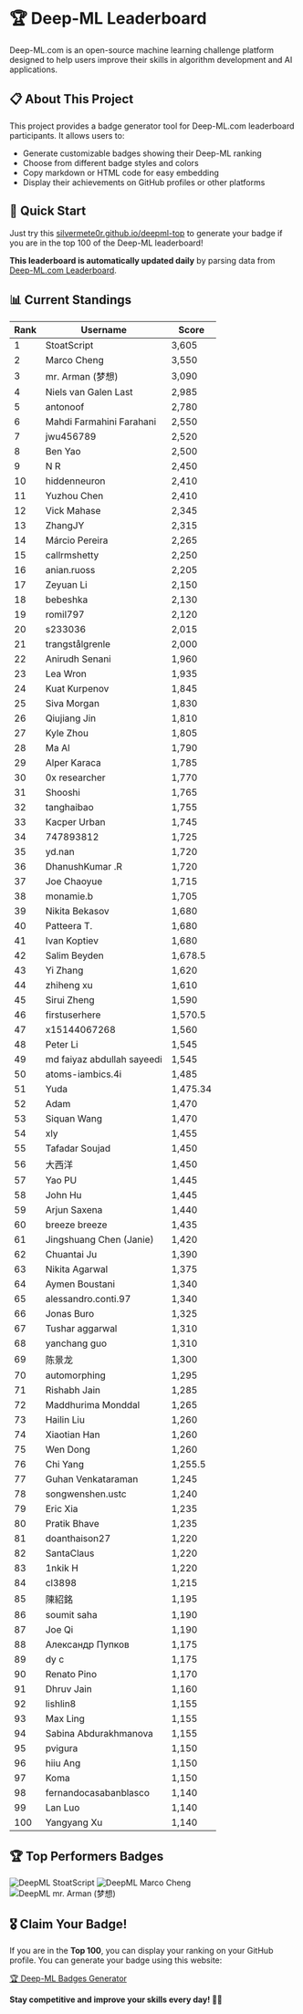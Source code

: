 # 🏆 Deep-ML Leaderboard

Deep-ML.com is an open-source machine learning challenge platform designed to help users improve their skills in algorithm development and AI applications.  

## 📋 About This Project

This project provides a badge generator tool for Deep-ML.com leaderboard participants. It allows users to:
- Generate customizable badges showing their Deep-ML ranking
- Choose from different badge styles and colors
- Copy markdown or HTML code for easy embedding
- Display their achievements on GitHub profiles or other platforms

## 🚀 Quick Start

Just try this [silvermete0r.github.io/deepml-top](silvermete0r.github.io/deepml-top) to generate your badge if you are in the top 100 of the Deep-ML leaderboard!

**This leaderboard is automatically updated daily** by parsing data from [Deep-ML.com Leaderboard](https://www.deep-ml.com/leaderboard).  

## 📊 Current Standings  

<!-- LEADERBOARD_START -->
| Rank | Username | Score |
|------|---------|-------|
| 1 | StoatScript | 3,605 |
| 2 | Marco Cheng | 3,550 |
| 3 | mr. Arman (梦想) | 3,090 |
| 4 | Niels van Galen Last | 2,985 |
| 5 | antonoof | 2,780 |
| 6 | Mahdi Farmahini Farahani | 2,550 |
| 7 | jwu456789 | 2,520 |
| 8 | Ben Yao | 2,500 |
| 9 | N R | 2,450 |
| 10 | hiddenneuron | 2,410 |
| 11 | Yuzhou Chen | 2,410 |
| 12 | Vick Mahase | 2,345 |
| 13 | ZhangJY | 2,315 |
| 14 | Márcio Pereira | 2,265 |
| 15 | callrmshetty | 2,250 |
| 16 | anian.ruoss | 2,205 |
| 17 | Zeyuan Li | 2,150 |
| 18 | bebeshka | 2,130 |
| 19 | romil797 | 2,120 |
| 20 | s233036 | 2,015 |
| 21 | trangstålgrenle | 2,000 |
| 22 | Anirudh Senani | 1,960 |
| 23 | Lea Wron | 1,935 |
| 24 | Kuat Kurpenov | 1,845 |
| 25 | Siva Morgan | 1,830 |
| 26 | Qiujiang Jin | 1,810 |
| 27 | Kyle Zhou | 1,805 |
| 28 | Ma Al | 1,790 |
| 29 | Alper Karaca | 1,785 |
| 30 | 0x researcher | 1,770 |
| 31 | Shooshi | 1,765 |
| 32 | tanghaibao | 1,755 |
| 33 | Kacper Urban | 1,745 |
| 34 | 747893812 | 1,725 |
| 35 | yd.nan | 1,720 |
| 36 | DhanushKumar .R | 1,720 |
| 37 | Joe Chaoyue | 1,715 |
| 38 | monamie.b | 1,705 |
| 39 | Nikita Bekasov | 1,680 |
| 40 | Patteera T. | 1,680 |
| 41 | Ivan Koptiev | 1,680 |
| 42 | Salim Beyden | 1,678.5 |
| 43 | Yi Zhang | 1,620 |
| 44 | zhiheng xu | 1,610 |
| 45 | Sirui Zheng | 1,590 |
| 46 | firstuserhere | 1,570.5 |
| 47 | x15144067268 | 1,560 |
| 48 | Peter Li | 1,545 |
| 49 | md faiyaz abdullah sayeedi | 1,545 |
| 50 | atoms-iambics.4i | 1,485 |
| 51 | Yuda | 1,475.34 |
| 52 | Adam | 1,470 |
| 53 | Siquan Wang | 1,470 |
| 54 | xly | 1,455 |
| 55 | Tafadar Soujad | 1,450 |
| 56 | 大西洋 | 1,450 |
| 57 | Yao PU | 1,445 |
| 58 | John Hu | 1,445 |
| 59 | Arjun Saxena | 1,440 |
| 60 | breeze breeze | 1,435 |
| 61 | Jingshuang Chen (Janie) | 1,420 |
| 62 | Chuantai Ju | 1,390 |
| 63 | Nikita Agarwal | 1,375 |
| 64 | Aymen Boustani | 1,340 |
| 65 | alessandro.conti.97 | 1,340 |
| 66 | Jonas Buro | 1,325 |
| 67 | Tushar aggarwal | 1,310 |
| 68 | yanchang guo | 1,310 |
| 69 | 陈景龙 | 1,300 |
| 70 | automorphing | 1,295 |
| 71 | Rishabh Jain | 1,285 |
| 72 | Maddhurima Monddal | 1,265 |
| 73 | Hailin Liu | 1,260 |
| 74 | Xiaotian Han | 1,260 |
| 75 | Wen Dong | 1,260 |
| 76 | Chi Yang | 1,255.5 |
| 77 | Guhan Venkataraman | 1,245 |
| 78 | songwenshen.ustc | 1,240 |
| 79 | Eric Xia | 1,235 |
| 80 | Pratik Bhave | 1,235 |
| 81 | doanthaison27 | 1,220 |
| 82 | SantaClaus | 1,220 |
| 83 | 1nkik H | 1,220 |
| 84 | cl3898 | 1,215 |
| 85 | 陳紹銘 | 1,195 |
| 86 | soumit saha | 1,190 |
| 87 | Joe Qi | 1,190 |
| 88 | Александр Пупков | 1,175 |
| 89 | dy c | 1,175 |
| 90 | Renato Pino | 1,170 |
| 91 | Dhruv Jain | 1,160 |
| 92 | lishlin8 | 1,155 |
| 93 | Max Ling | 1,155 |
| 94 | Sabina Abdurakhmanova | 1,155 |
| 95 | pvigura | 1,150 |
| 96 | hiiu Ang | 1,150 |
| 97 | Koma | 1,150 |
| 98 | fernandocasabanblasco | 1,140 |
| 99 | Lan Luo | 1,140 |
| 100 | Yangyang Xu | 1,140 |
<!-- LEADERBOARD_END -->

## 🏆 Top Performers Badges

<!-- BADGES_START -->
![DeepML StoatScript](https://img.shields.io/badge/dynamic/json?url=https%3A%2F%2Fraw.githubusercontent.com%2Fsilvermete0r%2Fdeepml-top%2Fmain%2Fbadges.json&query=%24.2561d6c634fa6c4eb794454446029d95.label&prefix=Rank%20&style=for-the-badge&label=%F0%9F%9A%80%20DeepML&color=blue&link=https%3A%2F%2Fwww.deep-ml.com%2Fleaderboard)
![DeepML Marco Cheng](https://img.shields.io/badge/dynamic/json?url=https%3A%2F%2Fraw.githubusercontent.com%2Fsilvermete0r%2Fdeepml-top%2Fmain%2Fbadges.json&query=%24.4091c1a21900bd2c7d3f4e343acddda1.label&prefix=Rank%20&style=for-the-badge&label=%F0%9F%9A%80%20DeepML&color=blue&link=https%3A%2F%2Fwww.deep-ml.com%2Fleaderboard)
![DeepML mr. Arman (梦想)](https://img.shields.io/badge/dynamic/json?url=https%3A%2F%2Fraw.githubusercontent.com%2Fsilvermete0r%2Fdeepml-top%2Fmain%2Fbadges.json&query=%24.1247b1b5b9cd95e98d7ff7438207406f.label&prefix=Rank%20&style=for-the-badge&label=%F0%9F%9A%80%20DeepML&color=blue&link=https%3A%2F%2Fwww.deep-ml.com%2Fleaderboard)
<!-- BADGES_END -->

## 🎖 Claim Your Badge!  

If you are in the **Top 100**, you can display your ranking on your GitHub profile. You can generate your badge using this website:

[🏆 Deep-ML Badges Generator](https://silvermete0r.github.io/deepml-top/)

**Stay competitive and improve your skills every day! 🚀🔥**